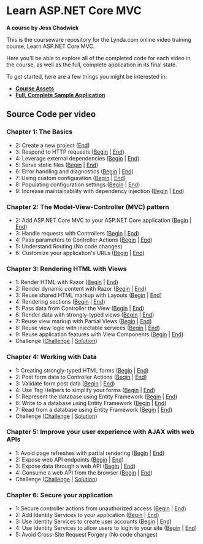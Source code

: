 # Learn ASP.NET Core MVC
**A course by Jess Chadwick**

This is the courseware repository for the Lynda.com online video training course, Learn ASP.NET Core MVC.

Here you'll be able to explore all of the completed code for each video in the course, as well as the full, complete application in its final state.

To get started, here are a few things you might be interested in:

* **[Course Assets](#)**
* **[Full, Complete Sample Application](https://github.com/jchadwick/LearnAspNetCoreMvc/tree/SampleApplication)**


## Source Code per video

### Chapter 1: The Basics
  * 2: Create a new project ([End](https://github.com/jchadwick/LearnAspNetCoreMvc/tree/Ch01/01_02_End))
  * 3: Respond to HTTP requests ([Begin](https://github.com/jchadwick/LearnAspNetCoreMvc/tree/Ch01/01_03) | [End](https://github.com/jchadwick/LearnAspNetCoreMvc/tree/Ch01/01_03_End))
  * 4: Leverage external dependencies ([Begin](https://github.com/jchadwick/LearnAspNetCoreMvc/tree/Ch01/01_04) | [End](https://github.com/jchadwick/LearnAspNetCoreMvc/tree/Ch01/01_04_End))
  * 5: Serve static files ([Begin](https://github.com/jchadwick/LearnAspNetCoreMvc/tree/Ch01/01_05) | [End](https://github.com/jchadwick/LearnAspNetCoreMvc/tree/Ch01/01_05_End))
  * 6: Error handling and diagnostics ([Begin](https://github.com/jchadwick/LearnAspNetCoreMvc/tree/Ch01/01_06) | [End](https://github.com/jchadwick/LearnAspNetCoreMvc/tree/Ch01/01_06_End))
  * 7: Using custom configuration ([Begin](https://github.com/jchadwick/LearnAspNetCoreMvc/tree/Ch01/01_07) | [End](https://github.com/jchadwick/LearnAspNetCoreMvc/tree/Ch01/01_07_End))
  * 8: Populating configuration settings ([Begin](https://github.com/jchadwick/LearnAspNetCoreMvc/tree/Ch01/01_08) | [End](https://github.com/jchadwick/LearnAspNetCoreMvc/tree/Ch01/01_08_End))
  * 9: Increase maintainability with dependency injection ([Begin](https://github.com/jchadwick/LearnAspNetCoreMvc/tree/Ch01/01_09) | [End](https://github.com/jchadwick/LearnAspNetCoreMvc/tree/Ch01/01_09_End))

### Chapter 2: The Model-View-Controller (MVC) pattern
  * 2: Add ASP.NET Core MVC to your ASP.NET Core application ([Begin](https://github.com/jchadwick/LearnAspNetCoreMvc/tree/Ch02/02_02) | [End](https://github.com/jchadwick/LearnAspNetCoreMvc/tree/Ch02/02_02_End))
  * 3: Handle requests with Controllers ([Begin](https://github.com/jchadwick/LearnAspNetCoreMvc/tree/Ch02/02_03) | [End](https://github.com/jchadwick/LearnAspNetCoreMvc/tree/Ch02/02_03_End))
  * 4: Pass parameters to Controller Actions ([Begin](https://github.com/jchadwick/LearnAspNetCoreMvc/tree/Ch02/02_04) | [End](https://github.com/jchadwick/LearnAspNetCoreMvc/tree/Ch02/02_04_End))
  * 5: Understand Routing (No code changes)
  * 6: Customize your application's URLs ([Begin](https://github.com/jchadwick/LearnAspNetCoreMvc/tree/Ch02/02_06) | [End](https://github.com/jchadwick/LearnAspNetCoreMvc/tree/Ch02/02_06_End))

### Chapter 3: Rendering HTML with Views
  * 1: Render HTML with Razor ([Begin](https://github.com/jchadwick/LearnAspNetCoreMvc/tree/Ch03/03_01) | [End](https://github.com/jchadwick/LearnAspNetCoreMvc/tree/Ch03/03_01_End))
  * 2: Render dynamic content with Razor ([Begin](https://github.com/jchadwick/LearnAspNetCoreMvc/tree/Ch03/03_02) | [End](https://github.com/jchadwick/LearnAspNetCoreMvc/tree/Ch03/03_02_End))
  * 3: Reuse shared HTML markup with Layouts ([Begin](https://github.com/jchadwick/LearnAspNetCoreMvc/tree/Ch03/03_03) | [End](https://github.com/jchadwick/LearnAspNetCoreMvc/tree/Ch03/03_03_End))
  * 4: Rendering sections ([Begin](https://github.com/jchadwick/LearnAspNetCoreMvc/tree/Ch03/03_04) | [End](https://github.com/jchadwick/LearnAspNetCoreMvc/tree/Ch03/03_04_End))
  * 5: Pass data from Controller the View ([Begin](https://github.com/jchadwick/LearnAspNetCoreMvc/tree/Ch03/03_05) | [End](https://github.com/jchadwick/LearnAspNetCoreMvc/tree/Ch03/03_05_End))
  * 6: Render data with strongly-typed views ([Begin](https://github.com/jchadwick/LearnAspNetCoreMvc/tree/Ch03/03_06) | [End](https://github.com/jchadwick/LearnAspNetCoreMvc/tree/Ch03/03_06_End))
  * 7: Reuse view markup with Partial Views ([Begin](https://github.com/jchadwick/LearnAspNetCoreMvc/tree/Ch03/03_07) | [End](https://github.com/jchadwick/LearnAspNetCoreMvc/tree/Ch03/03_07_End))
  * 8: Reuse view logic with injectable services ([Begin](https://github.com/jchadwick/LearnAspNetCoreMvc/tree/Ch03/03_08) | [End](https://github.com/jchadwick/LearnAspNetCoreMvc/tree/Ch03/03_08_End))
  * 9: Reuse application features with View Components ([Begin](https://github.com/jchadwick/LearnAspNetCoreMvc/tree/Ch03/03_09) | [End](https://github.com/jchadwick/LearnAspNetCoreMvc/tree/Ch03/03_09_End))
  * Challenge ([Challenge](https://github.com/jchadwick/LearnAspNetCoreMvc/tree/Ch03/03_Challenge) | [Solution](https://github.com/jchadwick/LearnAspNetCoreMvc/tree/Ch03/03_Solution))

### Chapter 4: Working with Data
  * 1: Creating strongly-typed HTML forms ([Begin](https://github.com/jchadwick/LearnAspNetCoreMvc/tree/Ch04/04_01) | [End](https://github.com/jchadwick/LearnAspNetCoreMvc/tree/Ch04/04_01_End))
  * 2: Post form data to Controller Actions ([Begin](https://github.com/jchadwick/LearnAspNetCoreMvc/tree/Ch04/04_02) | [End](https://github.com/jchadwick/LearnAspNetCoreMvc/tree/Ch04/04_02_End))
  * 3: Validate form post data ([Begin](https://github.com/jchadwick/LearnAspNetCoreMvc/tree/Ch04/04_03) | [End](https://github.com/jchadwick/LearnAspNetCoreMvc/tree/Ch04/04_03_End))
  * 4: Use Tag Helpers to simplify your forms ([Begin](https://github.com/jchadwick/LearnAspNetCoreMvc/tree/Ch04/04_04) | [End](https://github.com/jchadwick/LearnAspNetCoreMvc/tree/Ch04/04_04_End))
  * 5: Represent the database using Entity Framework ([Begin](https://github.com/jchadwick/LearnAspNetCoreMvc/tree/Ch04/04_05) | [End](https://github.com/jchadwick/LearnAspNetCoreMvc/tree/Ch04/04_05_End))
  * 6: Write to a database using Entity Framework ([Begin](https://github.com/jchadwick/LearnAspNetCoreMvc/tree/Ch04/04_06) | [End](https://github.com/jchadwick/LearnAspNetCoreMvc/tree/Ch04/04_06_End))
  * 7: Read from a database using Entity Framework ([Begin](https://github.com/jchadwick/LearnAspNetCoreMvc/tree/Ch04/04_07) | [End](https://github.com/jchadwick/LearnAspNetCoreMvc/tree/Ch04/04_07_End))
  * Challenge ([Challenge](https://github.com/jchadwick/LearnAspNetCoreMvc/tree/Ch04/04_Challenge) | [Solution](https://github.com/jchadwick/LearnAspNetCoreMvc/tree/Ch04/04_Solution))

### Chapter 5: Improve your user experience with AJAX with web APIs
  * 1: Avoid page refreshes with partial rendering ([Begin](https://github.com/jchadwick/LearnAspNetCoreMvc/tree/Ch05/05_01) | [End](https://github.com/jchadwick/LearnAspNetCoreMvc/tree/Ch05/05_01_End))
  * 2: Expose web API endpoints ([Begin](https://github.com/jchadwick/LearnAspNetCoreMvc/tree/Ch05/05_02) | [End](https://github.com/jchadwick/LearnAspNetCoreMvc/tree/Ch05/05_02_End))
  * 3: Expose data through a web API ([Begin](https://github.com/jchadwick/LearnAspNetCoreMvc/tree/Ch05/05_03) | [End](https://github.com/jchadwick/LearnAspNetCoreMvc/tree/Ch05/05_03_End))
  * 4: Consume a web API from the browser ([Begin](https://github.com/jchadwick/LearnAspNetCoreMvc/tree/Ch05/05_04) | [End](https://github.com/jchadwick/LearnAspNetCoreMvc/tree/Ch05/05_04_End))
  * Challenge ([Challenge](https://github.com/jchadwick/LearnAspNetCoreMvc/tree/Ch05/05_Challenge) | [Solution](https://github.com/jchadwick/LearnAspNetCoreMvc/tree/Ch05/05_Solution))

### Chapter 6: Secure your application
  * 1: Secure controller actions from unauthorized access ([Begin](https://github.com/jchadwick/LearnAspNetCoreMvc/tree/Ch06/06_01) | [End](https://github.com/jchadwick/LearnAspNetCoreMvc/tree/Ch06/06_01_End))
  * 2: Add Identity Services to your application ([Begin](https://github.com/jchadwick/LearnAspNetCoreMvc/tree/Ch06/06_02) | [End](https://github.com/jchadwick/LearnAspNetCoreMvc/tree/Ch06/06_02_End))
  * 3: Use Identity Services to create user accounts ([Begin](https://github.com/jchadwick/LearnAspNetCoreMvc/tree/Ch06/06_03) | [End](https://github.com/jchadwick/LearnAspNetCoreMvc/tree/Ch06/06_03_End))
  * 4: Use Identity Services to allow users to login to your site ([Begin](https://github.com/jchadwick/LearnAspNetCoreMvc/tree/Ch06/06_04) | [End](https://github.com/jchadwick/LearnAspNetCoreMvc/tree/Ch06/06_04_End))
  * 5: Avoid Cross-Site Request Forgery (No code changes)
